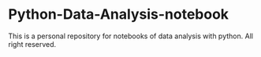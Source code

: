 # Python-Data-Analysis-notebook
This is a personal repository for notebooks of data analysis with python. All right reserved.
